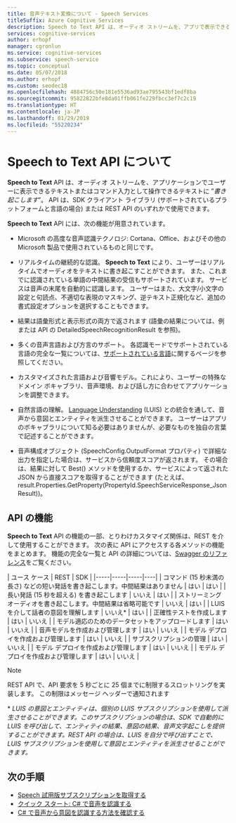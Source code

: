 ```yaml
---
title: 音声テキスト変換について - Speech Services
titleSuffix: Azure Cognitive Services
description: Speech to Text API は、オーディオ ストリームを、アプリで表示できるテキストまたは入力として操作できるテキストに書き起こします。 このサービスは、SDK および RESTful エンドポイントを介して利用できます。
services: cognitive-services
author: erhopf
manager: cgronlun
ms.service: cognitive-services
ms.subservice: speech-service
ms.topic: conceptual
ms.date: 05/07/2018
ms.author: erhopf
ms.custom: seodec18
ms.openlocfilehash: 4884756c50e181e5536ad93ae795543bf1edf8ba
ms.sourcegitcommit: 95822822bfe8da01ffb061fe229fbcc3ef7c2c19
ms.translationtype: HT
ms.contentlocale: ja-JP
ms.lasthandoff: 01/29/2019
ms.locfileid: "55220234"
---
```

# <a name="about-the-speech-to-text-api"></a>Speech to Text API について

**Speech to Text** API は、オーディオ ストリームを、アプリケーションでユーザーに表示できるテキストまたはコマンド入力として操作できるテキストに ”*書き起こします*”。 API は、SDK クライアント ライブラリ (サポートされているプラットフォームと言語の場合) または REST API のいずれかで使用できます。

**Speech to Text** API には、次の機能が用意されています。

- Microsoft の高度な音声認識テクノロジ: Cortana、Office、およびその他の Microsoft 製品で使用されているものと同じです。

- リアルタイムの継続的な認識。 **Speech to Text** により、ユーザーはリアルタイムでオーディオをテキストに書き起こすことができます。 また、これまでに認識されている単語の中間結果の受信もサポートされています。 サービスは音声の末尾を自動的に認識します。 ユーザーはまた、大文字/小文字の設定と句読点、不適切な表現のマスキング、逆テキスト正規化など、追加の書式設定オプションを選択することもできます。

- 結果は語彙形式と表示形式の両方で返されます (語彙の結果については、例または API の DetailedSpeechRecognitionResult を参照)。

- 多くの音声言語および方言のサポート。 各認識モードでサポートされている言語の完全な一覧については、[サポートされている言語](language-support.md#speech-to-text)に関するページを参照してください。

- カスタマイズされた言語および音響モデル。これにより、ユーザーの特殊なドメイン ボキャブラリ、音声環境、および話し方に合わせてアプリケーションを調整できます。

- 自然言語の理解。 [Language Understanding](https://docs.microsoft.com/azure/cognitive-services/luis/) (LUIS) との統合を通して、音声から意図とエンティティを派生させることができます。 ユーザーはアプリのボキャブラリについて知る必要はありませんが、必要なものを独自の言葉で記述することができます。

- 音声構成オブジェクト (SpeechConfig.OutputFormat プロパティ) で詳細な出力を指定した場合は、サービスから信頼度スコアが返されます。 その場合は、結果に対して Best() メソッドを使用するか、サービスによって返された JSON から直接スコアを取得することができます (たとえば、result.Properties.GetProperty(PropertyId.SpeechServiceResponse_JsonResult))。

## <a name="api-capabilities"></a>API の機能

**Speech to Text** API の機能の一部、とりわけカスタマイズ関係は、REST を介して使用することができます。 次の表に API にアクセスする各メソッドの機能をまとめます。 機能の完全な一覧と API の詳細については、[Swagger のリファレンス](https://westus.cris.ai/swagger/ui/index)をご覧ください。

| ユース ケース | REST | SDK |
|-----|-----|-----|----|
| コマンド (15 秒未満の長さ) などの短い発話を書き起こします。中間結果はありません | はい | はい |
| 長い発話 (15 秒を超える) を書き起こします | いいえ  | はい |
| ストリーミング オーディオを書き起こします。中間結果は省略可能です | いいえ  | はい |
| LUIS を介して話者の意図を理解します | いいえ\* | はい |
| 正確性テストを作成します | はい | いいえ  |
| モデル適応のためのデータセットをアップロードします | はい | いいえ  |
| 音声モデルを作成および管理します | はい | いいえ  |
| モデル デプロイを作成および管理します | はい | いいえ  |
| サブスクリプションの管理 | はい | いいえ  |
| モデル デプロイを作成および管理します | はい | いいえ  |
| モデル デプロイを作成および管理します | はい | いいえ  |

> [!NOTE]
> REST API で、API 要求を 5 秒ごとに 25 個までに制限するスロットリングを実装します。 この制限はメッセージ ヘッダーで通知されます

\* *LUIS の意図とエンティティは、個別の LUIS サブスクリプションを使用して派生させることができます。このサブスクリプションの場合は、SDK で自動的に LUIS を呼び出して、エンティティの結果、意図の結果、音声文字起こしを提供することができます。REST API の場合は、LUIS を自分で呼び出すことで、LUIS サブスクリプションを使用して意図とエンティティを派生させることができます。*

## <a name="next-steps"></a>次の手順

* [Speech 試用版サブスクリプションを取得する](https://azure.microsoft.com/try/cognitive-services/)
* [クイック スタート: C# で音声を認識する](quickstart-csharp-dotnet-windows.md)
* [C# で音声から意図を認識する方法を確認する](how-to-recognize-intents-from-speech-csharp.md)
